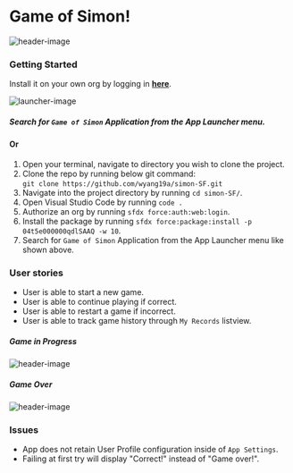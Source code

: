 # Game of Simon!
![header-image](https://imgur.com/HXt5EjN.png)

### Getting Started
Install it on your own org by logging in **[here](https://login.salesforce.com/packaging/installPackage.apexp?p0=04t5e000000qdlSAAQ)**.  

![launcher-image](https://imgur.com/iw5Jw4o.png)
##### Search for `Game of Simon` Application from the App Launcher menu.

#### Or

1. Open your terminal, navigate to directory you wish to clone the project.
2. Clone the repo by running below git command:  
`git clone https://github.com/wyang19a/simon-SF.git`
3. Navigate into the project directory by running `cd simon-SF/`.
4. Open Visual Studio Code by running `code .`
5. Authorize an org by running `sfdx force:auth:web:login`.
6. Install the package by running `sfdx force:package:install -p 04t5e000000qdlSAAQ -w 10`.
7. Search for `Game of Simon` Application from the App Launcher menu like shown above.

### User stories
- User is able to start a new game.
- User is able to continue playing if correct.
- User is able to restart a game if incorrect.
- User is able to track game history through `My Records` listview.

##### Game in Progress
![header-image](https://imgur.com/Eu5G9iE.png)

##### Game Over
![header-image](https://imgur.com/P0rIZu9.png)
### Issues
- App does not retain User Profile configuration inside of `App Settings`.
- Failing at first try will display "Correct!" instead of "Game over!".